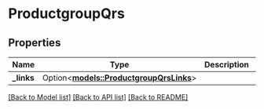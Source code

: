 # ProductgroupQrs

## Properties

Name | Type | Description | Notes
------------ | ------------- | ------------- | -------------
**_links** | Option<[**models::ProductgroupQrsLinks**](ProductgroupQrsLinks.md)> |  | [optional]

[[Back to Model list]](../README.md#documentation-for-models) [[Back to API list]](../README.md#documentation-for-api-endpoints) [[Back to README]](../README.md)



